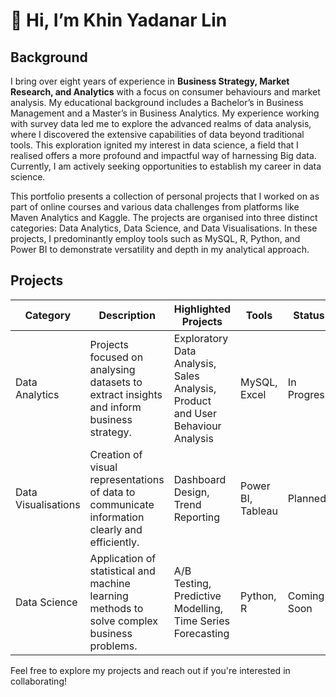 # 👋 Hi, I’m Khin Yadanar Lin

## Background

I bring over eight years of experience in **Business Strategy, Market Research, and Analytics** with a focus on consumer behaviours and market analysis. My educational background includes a Bachelor’s in Business Management and a Master’s in Business Analytics. My experience working with survey data led me to explore the advanced realms of data analysis, where I discovered the extensive capabilities of data beyond traditional tools. This exploration ignited my interest in data science, a field that I realised offers a more profound and impactful way of harnessing Big data. Currently, I am actively seeking opportunities to establish my career in data science.

This portfolio presents a collection of personal projects that I worked on as part of online courses and various data challenges from platforms like Maven Analytics and Kaggle. The projects are organised into three distinct categories: Data Analytics, Data Science, and Data Visualisations. In these projects, I predominantly employ tools such as MySQL, R, Python, and Power BI to demonstrate versatility and depth in my analytical approach.

## Projects


| Category | Description | Highlighted Projects | Tools | Status |
|----------|-------------|------------------|--------------|--------|
| Data Analytics | Projects focused on analysing datasets to extract insights and inform business strategy. | Exploratory Data Analysis, Sales Analysis, Product and User Behaviour Analysis | MySQL, Excel | In Progress |
| Data Visualisations | Creation of visual representations of data to communicate information clearly and efficiently. | Dashboard Design, Trend Reporting | Power BI, Tableau | Planned |
| Data Science | Application of statistical and machine learning methods to solve complex business problems. | A/B Testing, Predictive Modelling, Time Series Forecasting| Python, R | Coming Soon |


Feel free to explore my projects and reach out if you're interested in collaborating!



<!---
khinydnlin/khinydnlin is a ✨ special ✨ repository because its `README.md` (this file) appears on your GitHub profile.
You can click the Preview link to take a look at your changes.
--->
